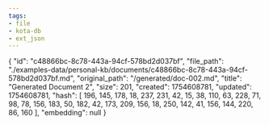 ```yaml
---
tags:
- file
- kota-db
- ext_json
---
```

{
  "id": "c48866bc-8c78-443a-94cf-578bd2d037bf",
  "file_path": "./examples-data/personal-kb/documents/c48866bc-8c78-443a-94cf-578bd2d037bf.md",
  "original_path": "/generated/doc-002.md",
  "title": "Generated Document 2",
  "size": 201,
  "created": 1754608781,
  "updated": 1754608781,
  "hash": [
    196,
    145,
    178,
    18,
    237,
    231,
    42,
    15,
    38,
    110,
    63,
    228,
    71,
    98,
    78,
    156,
    183,
    50,
    182,
    42,
    173,
    209,
    156,
    18,
    250,
    142,
    41,
    156,
    144,
    220,
    86,
    160
  ],
  "embedding": null
}